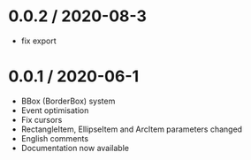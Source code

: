 0.0.2 / 2020-08-3
===================
* fix export

0.0.1 / 2020-06-1
===================
* BBox (BorderBox) system
* Event optimisation
* Fix cursors
* RectangleItem, EllipseItem and ArcItem parameters changed
* English comments
* Documentation now available